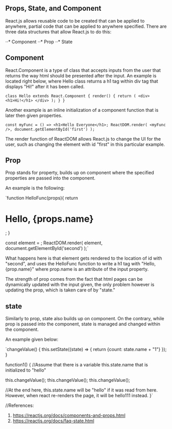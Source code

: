 ## Props, State, and Component

React.js allows reusable code to be created that can be applied to anywhere, partial code that can be applied to anywhere specified.  There are three data structures that allow React.js to do this:

⋅⋅* Component
⋅⋅* Prop
⋅⋅* State

## Component

React.Component is a type of class that accepts inputs from the user that returns the way html should be presented after the input. An example is located right below, where Hello class returns a h1 tag within div tag that displays "Hi!" after it has been called.

`class Hello extends React.Component {
   render() {
      return (
         <div>
            <h1>Hi!</h1>
         </div>
      );
   }
}`

Another example is an inline initialization of a component function that is later then given properties.

`const myFunc = () => <h1>Hello Everyone</h1>;
ReactDOM.render(
    <myFunc />,
    document.getElementById('first')
);`

The render function of ReactDOM allows React.js to change the UI for the user, such as changing the element with id "first" in this particular example.

## Prop

Prop stands for property, builds up on component where the specified properties are passed into the component.

An example is the following:

`function HelloFunc(props){
  return <h1>Hello, {props.name} </h1>;
}

const element = <HelloFunc name = "John"/>;
ReactDOM.render(
  element,
  document.getElementById('second')
);`

What happens here is that element gets rendered to the location of id with "second", and uses the HelloFunc function to write a h1 tag with "Hello, {prop.name}" where prop.name is an attribute of the input property.

The strength of prop comes from the fact that html pages can be dynamically updated with the input given, the only problem however is updating the prop, which is taken care of by "state."

## state

Similarly to prop, state also builds up on component. On the contrary, while prop is passed into the component, state is managed and changed within the component.

An example given below:

`changeValue() {
  this.setState((state) => {
    return {count: state.name + "1"}
  });
}

function1() {
  //Assume that there is a variable this.state.name that is initialized to "hello"

  this.changeValue();
  this.changeValue();
  this.changeValue();

  //At the end here, this.state.name will be "hello" if it was read from here. However, when react re-renders the page, it will be hello111 instead.
}`




//References:
1. https://reactjs.org/docs/components-and-props.html
2. https://reactjs.org/docs/faq-state.html
